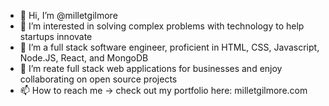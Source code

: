- 👋 Hi, I’m @milletgilmore
- 👀 I’m interested in solving complex problems with technology to help startups innovate
- 🌱 I’m a full stack software engineer, proficient in HTML, CSS, Javascript, Node.JS, React, and MongoDB
- 💞️ I’m reate full stack web applications for businesses and enjoy collaborating on open source projects
- 📫 How to reach me -> check out my portfolio here: milletgilmore.com

<!---
milletgilmore/milletgilmore is a ✨ special ✨ repository because its `README.md` (this file) appears on your GitHub profile.
You can click the Preview link to take a look at your changes.
--->

